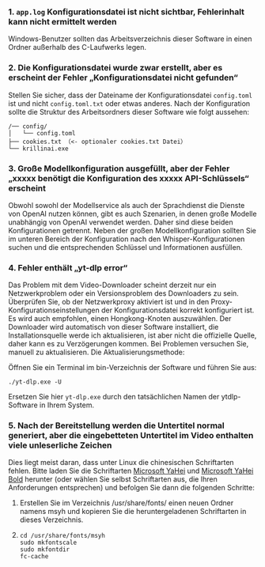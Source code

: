 ### 1. `app.log` Konfigurationsdatei ist nicht sichtbar, Fehlerinhalt kann nicht ermittelt werden
Windows-Benutzer sollten das Arbeitsverzeichnis dieser Software in einen Ordner außerhalb des C-Laufwerks legen.

### 2. Die Konfigurationsdatei wurde zwar erstellt, aber es erscheint der Fehler „Konfigurationsdatei nicht gefunden“
Stellen Sie sicher, dass der Dateiname der Konfigurationsdatei `config.toml` ist und nicht `config.toml.txt` oder etwas anderes.
Nach der Konfiguration sollte die Struktur des Arbeitsordners dieser Software wie folgt aussehen:
```
/── config/
│   └── config.toml
├── cookies.txt （<- optionaler cookies.txt Datei）
└── krillinai.exe
```

### 3. Große Modellkonfiguration ausgefüllt, aber der Fehler „xxxxx benötigt die Konfiguration des xxxxx API-Schlüssels“ erscheint
Obwohl sowohl der Modellservice als auch der Sprachdienst die Dienste von OpenAI nutzen können, gibt es auch Szenarien, in denen große Modelle unabhängig von OpenAI verwendet werden. Daher sind diese beiden Konfigurationen getrennt. Neben der großen Modellkonfiguration sollten Sie im unteren Bereich der Konfiguration nach den Whisper-Konfigurationen suchen und die entsprechenden Schlüssel und Informationen ausfüllen.

### 4. Fehler enthält „yt-dlp error“
Das Problem mit dem Video-Downloader scheint derzeit nur ein Netzwerkproblem oder ein Versionsproblem des Downloaders zu sein. Überprüfen Sie, ob der Netzwerkproxy aktiviert ist und in den Proxy-Konfigurationseinstellungen der Konfigurationsdatei korrekt konfiguriert ist. Es wird auch empfohlen, einen Hongkong-Knoten auszuwählen. Der Downloader wird automatisch von dieser Software installiert, die Installationsquelle werde ich aktualisieren, ist aber nicht die offizielle Quelle, daher kann es zu Verzögerungen kommen. Bei Problemen versuchen Sie, manuell zu aktualisieren. Die Aktualisierungsmethode:

Öffnen Sie ein Terminal im bin-Verzeichnis der Software und führen Sie aus:
```
./yt-dlp.exe -U
```
Ersetzen Sie hier `yt-dlp.exe` durch den tatsächlichen Namen der ytdlp-Software in Ihrem System.

### 5. Nach der Bereitstellung werden die Untertitel normal generiert, aber die eingebetteten Untertitel im Video enthalten viele unleserliche Zeichen
Dies liegt meist daran, dass unter Linux die chinesischen Schriftarten fehlen. Bitte laden Sie die Schriftarten [Microsoft YaHei](https://modelscope.cn/models/Maranello/KrillinAI_dependency_cn/resolve/master/%E5%AD%97%E4%BD%93/msyh.ttc) und [Microsoft YaHei Bold](https://modelscope.cn/models/Maranello/KrillinAI_dependency_cn/resolve/master/%E5%AD%97%E4%BD%93/msyhbd.ttc) herunter (oder wählen Sie selbst Schriftarten aus, die Ihren Anforderungen entsprechen) und befolgen Sie dann die folgenden Schritte:
1. Erstellen Sie im Verzeichnis /usr/share/fonts/ einen neuen Ordner namens msyh und kopieren Sie die heruntergeladenen Schriftarten in dieses Verzeichnis.
2. 
    ```
    cd /usr/share/fonts/msyh
    sudo mkfontscale
    sudo mkfontdir
    fc-cache
    ```